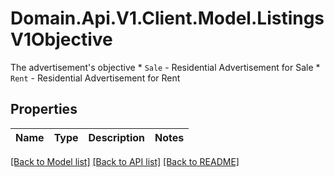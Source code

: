 # Domain.Api.V1.Client.Model.ListingsV1Objective
The advertisement's objective  * `Sale` - Residential Advertisement for Sale * `Rent` - Residential Advertisement for Rent
## Properties

Name | Type | Description | Notes
------------ | ------------- | ------------- | -------------

[[Back to Model list]](../README.md#documentation-for-models) [[Back to API list]](../README.md#documentation-for-api-endpoints) [[Back to README]](../README.md)

